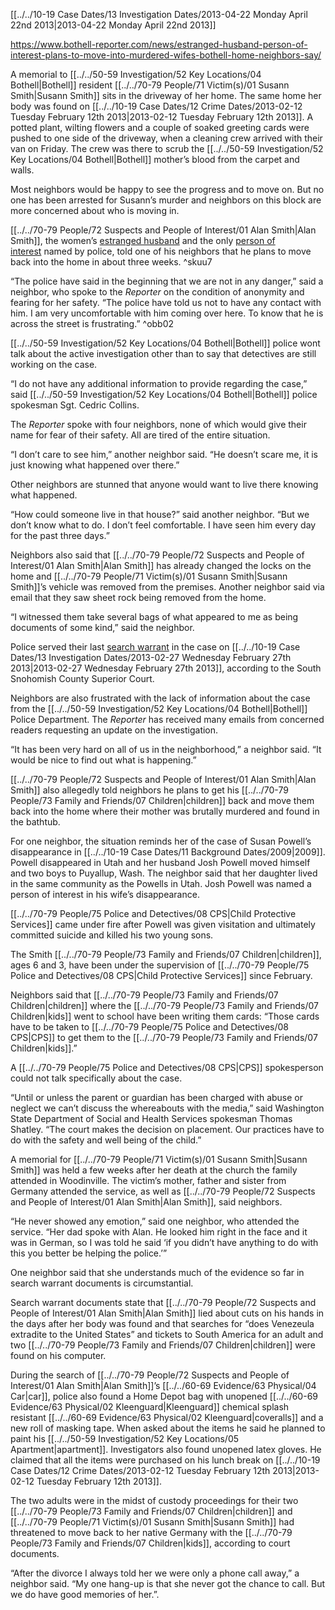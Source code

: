 [[../../10-19 Case Dates/13 Investigation Dates/2013-04-22 Monday April 22nd 2013|2013-04-22 Monday April 22nd 2013]]

https://www.bothell-reporter.com/news/estranged-husband-person-of-interest-plans-to-move-into-murdered-wifes-bothell-home-neighbors-say/

A memorial to [[../../50-59 Investigation/52 Key Locations/04 Bothell|Bothell]] resident [[../../70-79 People/71 Victim(s)/01 Susann Smith|Susann Smith]] sits in the driveway of her home. The same home her body was found on [[../../10-19 Case Dates/12 Crime Dates/2013-02-12 Tuesday February 12th 2013|2013-02-12 Tuesday February 12th 2013]].
A potted plant, wilting flowers and a couple of soaked greeting cards were pushed to one side of the driveway, when a cleaning crew arrived with their van on Friday. The crew was there to scrub the [[../../50-59 Investigation/52 Key Locations/04 Bothell|Bothell]] mother’s blood from the carpet and walls.

Most neighbors would be happy to see the progress and to move on. But no one has been arrested for Susann’s murder and neighbors on this block are more concerned about who is moving in.


[[../../70-79 People/72 Suspects and People of Interest/01 Alan Smith|Alan Smith]], the women’s [estranged husband](http://www.bothell-reporter.com/news/193629971.html "estranged husband") and the only [person of interest](http://www.bothell-reporter.com/news/192594241.html "person of interest") named by police, told one of his neighbors that he plans to move back into the home in about three weeks. ^skuu7

“The police have said in the beginning that we are not in any danger,” said a neighbor, who spoke to the _Reporter_ on the condition of anonymity and fearing for her safety. “The police have told us not to have any contact with him. I am very uncomfortable with him coming over here. To know that he is across the street is frustrating.” ^obb02

[[../../50-59 Investigation/52 Key Locations/04 Bothell|Bothell]] police wont talk about the active investigation other than to say that detectives are still working on the case.

“I do not have any additional information to provide regarding the case,” said [[../../50-59 Investigation/52 Key Locations/04 Bothell|Bothell]] police spokesman Sgt. Cedric Collins.

The _Reporter_ spoke with four neighbors, none of which would give their name for fear of their safety. All are tired of the entire situation.

“I don’t care to see him,” another neighbor said. “He doesn’t scare me, it is just knowing what happened over there.”

Other neighbors are stunned that anyone would want to live there knowing what happened.

“How could someone live in that house?” said another neighbor. “But we don’t know what to do. I don’t feel comfortable. I have seen him every day for the past three days.”

Neighbors also said that [[../../70-79 People/72 Suspects and People of Interest/01 Alan Smith|Alan Smith]] has already changed the locks on the home and [[../../70-79 People/71 Victim(s)/01 Susann Smith|Susann Smith]]’s vehicle was removed from the premises. Another neighbor said via email that they saw sheet rock being removed from the home.

“I witnessed them take several bags of what appeared to me as being documents of some kind,” said the neighbor.

Police served their last [search warrant](http://www.bothell-reporter.com/news/194405941.html "search warrant") in the case on [[../../10-19 Case Dates/13 Investigation Dates/2013-02-27 Wednesday February 27th 2013|2013-02-27 Wednesday February 27th 2013]], according to the South Snohomish County Superior Court.

Neighbors are also frustrated with the lack of information about the case from the [[../../50-59 Investigation/52 Key Locations/04 Bothell|Bothell]] Police Department. The _Reporter_ has received many emails from concerned readers requesting an update on the investigation.

“It has been very hard on all of us in the neighborhood,” a neighbor said. “It would be nice to find out what is happening.”

[[../../70-79 People/72 Suspects and People of Interest/01 Alan Smith|Alan Smith]] also allegedly told neighbors he plans to get his [[../../70-79 People/73 Family and Friends/07 Children|children]] back and move them back into the home where their mother was brutally murdered and found in the bathtub.

For one neighbor, the situation reminds her of the case of Susan Powell’s disappearance in [[../../10-19 Case Dates/11 Background Dates/2009|2009]]. Powell disappeared in Utah and her husband Josh Powell moved himself and two boys to Puyallup, Wash. The neighbor said that her daughter lived in the same community as the Powells in Utah. Josh Powell was named a person of interest in his wife’s disappearance.

[[../../70-79 People/75 Police and Detectives/08 CPS|Child Protective Services]] came under fire after Powell was given visitation and ultimately committed suicide and killed his two young sons.

The Smith [[../../70-79 People/73 Family and Friends/07 Children|children]], ages 6 and 3, have been under the supervision of [[../../70-79 People/75 Police and Detectives/08 CPS|Child Protective Services]] since February.

Neighbors said that [[../../70-79 People/73 Family and Friends/07 Children|children]] where the [[../../70-79 People/73 Family and Friends/07 Children|kids]] went to school have been writing them cards: “Those cards have to be taken to [[../../70-79 People/75 Police and Detectives/08 CPS|CPS]] to get them to the [[../../70-79 People/73 Family and Friends/07 Children|kids]].”

A [[../../70-79 People/75 Police and Detectives/08 CPS|CPS]] spokesperson could not talk specifically about the case.

“Until or unless the parent or guardian has been charged with abuse or neglect we can’t discuss the whereabouts with the media,” said Washington State Department of Social and Health Services spokesman Thomas Shatley. “The court makes the decision on placement. Our practices have to do with the safety and well being of the child.”

A memorial for [[../../70-79 People/71 Victim(s)/01 Susann Smith|Susann Smith]] was held a few weeks after her death at the church the family attended in Woodinville. The victim’s mother, father and sister from Germany attended the service, as well as [[../../70-79 People/72 Suspects and People of Interest/01 Alan Smith|Alan Smith]], said neighbors.

“He never showed any emotion,” said one neighbor, who attended the service. “Her dad spoke with Alan. He looked him right in the face and it was in German, so I was told he said ‘if you didn’t have anything to do with this you better be helping the police.’”

One neighbor said that she understands much of the evidence so far in search warrant documents is circumstantial.

Search warrant documents state that [[../../70-79 People/72 Suspects and People of Interest/01 Alan Smith|Alan Smith]] lied about cuts on his hands in the days after her body was found and that searches for “does Venezeula extradite to the United States” and tickets to South America for an adult and two [[../../70-79 People/73 Family and Friends/07 Children|children]] were found on his computer.

During the search of [[../../70-79 People/72 Suspects and People of Interest/01 Alan Smith|Alan Smith]]’s [[../../60-69 Evidence/63 Physical/04 Car|car]], police also found a Home Depot bag with unopened [[../../60-69 Evidence/63 Physical/02 Kleenguard|Kleenguard]] chemical splash resistant [[../../60-69 Evidence/63 Physical/02 Kleenguard|coveralls]] and a new roll of masking tape. When asked about the items he said he planned to paint his [[../../50-59 Investigation/52 Key Locations/05 Apartment|apartment]]. Investigators also found unopened latex gloves. He claimed that all the items were purchased on his lunch break on [[../../10-19 Case Dates/12 Crime Dates/2013-02-12 Tuesday February 12th 2013|2013-02-12 Tuesday February 12th 2013]].

The two adults were in the midst of custody proceedings for their two [[../../70-79 People/73 Family and Friends/07 Children|children]] and [[../../70-79 People/71 Victim(s)/01 Susann Smith|Susann Smith]] had threatened to move back to her native Germany with the [[../../70-79 People/73 Family and Friends/07 Children|kids]], according to court documents.

“After the divorce I always told her we were only a phone call away,” a neighbor said. “My one hang-up is that she never got the chance to call. But we do have good memories of her.”.